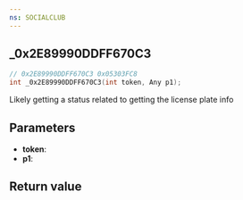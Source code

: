 ```yaml
---
ns: SOCIALCLUB
---
```

## _0x2E89990DDFF670C3

```c
// 0x2E89990DDFF670C3 0x05303FC8
int _0x2E89990DDFF670C3(int token, Any p1);
```

Likely getting a status related to getting the license plate info

## Parameters
* **token**: 
* **p1**: 

## Return value
